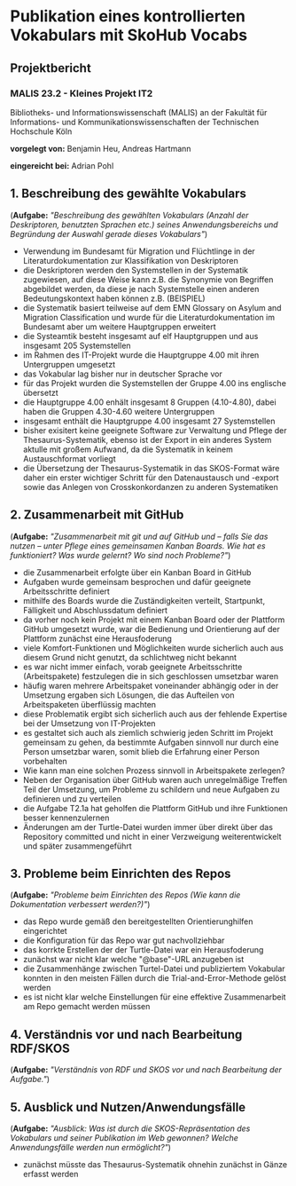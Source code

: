 # **Publikation eines kontrollierten Vokabulars mit SkoHub Vocabs**
## **Projektbericht**
### **MALIS 23.2 - Kleines Projekt IT2**
Bibliotheks- und Informationswissenschaft (MALIS)
an der Fakultät für Informations- und Kommunikationswissenschaften
der Technischen Hochschule Köln

**vorgelegt von:** Benjamin Heu, Andreas Hartmann

**eingereicht bei:** Adrian Pohl


## **1. Beschreibung des gewählte Vokabulars**
   
(**Aufgabe:** *"Beschreibung des gewählten Vokabulars (Anzahl der Deskriptoren, benutzten Sprachen etc.) seines Anwendungsbereichs und Begründung der Auswahl gerade dieses Vokabulars"*)

- Verwendung im Bundesamt für Migration und Flüchtlinge in der Literaturdokumentation zur Klassifikation von Deskriptoren
- die Deskriptoren werden den Systemstellen in der Systematik zugewiesen, auf diese Weise kann z.B. die Sy­n­o­ny­mie von Begriffen abgebildet werden, da diese je nach Systemstelle einen anderen Bedeutungskontext haben können z.B. (BEISPIEL)
- die Systematik basiert teilweise auf dem EMN Glossary on Asylum and Migration Classification und wurde für die Literaturdokumentation im Bundesamt aber um weitere Hauptgruppen erweitert
- die Systeamtik besteht insgesamt auf elf Hauptgruppen und aus insgesamt 205 Systemstellen
- im Rahmen des IT-Projekt wurde die Hauptgruppe 4.00 mit ihren Untergruppen umgesetzt
- das Vokabular lag bisher nur in deutscher Sprache vor
- für das Projekt wurden die Systemstellen der Gruppe 4.00 ins englische übersetzt
- die Hauptgruppe 4.00 enhält insgesamt 8 Gruppen (4.10-4.80), dabei haben die Gruppen 4.30-4.60 weitere Untergruppen
- insgesamt enthält die Hauptgruppe 4.00 insgesamt 27 Systemstellen
- bisher exisitert keine geeignete Software zur Verwaltung und Pflege der Thesaurus-Systematik, ebenso ist der Export in ein anderes System aktulle mit großem Aufwand, da die Systematik in keinem Austauschformat vorliegt
- die Übersetzung der Thesaurus-Systematik in das SKOS-Format wäre daher ein erster wichtiger Schritt für den Datenaustausch und -export sowie das Anlegen von Crosskonkordanzen zu anderen Systematiken

## **2. Zusammenarbeit mit GitHub**
(**Aufgabe:** *"Zusammenarbeit mit git und auf GitHub und – falls Sie das nutzen – unter Pflege eines gemeinsamen Kanban Boards. Wie hat es funktioniert? Was wurde gelernt? Wo sind noch Probleme?"*)

- die Zusammenarbeit erfolgte über ein Kanban Board in GitHub
- Aufgaben wurde gemeinsam besprochen und dafür geeignete Arbeitsschritte definiert
- mithilfe des Boards wurde die Zuständigkeiten verteilt, Startpunkt, Fälligkeit und Abschlussdatum definiert
- da vorher noch kein Projekt mit einem Kanban Board oder der Plattform GitHub umgesetzt wurde, war die Bedienung und Orientierung auf der Plattform zunächst eine Herausfoderung
- viele Komfort-Funktionen und Möglichkeiten wurde sicherlich auch aus diesem Grund nicht genutzt, da schlichtweg nicht bekannt
- es war nicht immer einfach, vorab geeignete Arbeitsschritte (Arbeitspakete) festzulegen die in sich geschlossen umsetzbar waren
- häufig waren mehrere Arbeitspaket voneinander abhängig oder in der Umsetzung ergaben sich Lösungen, die das Aufteilen von Arbeitspaketen überflüssig machten
- diese Problematik ergibt sich sicherlich auch aus der fehlende Expertise bei der Umsetzung von IT-Projekten
- es gestaltet sich auch als ziemlich schwierig jeden Schritt im Projekt gemeinsam zu gehen, da bestimmte Aufgaben sinnvoll nur durch eine Person umsetzbar waren, somit blieb die Erfahrung einer Person vorbehalten
- Wie kann man eine solchen Prozess sinnvoll in Arbeitspakete zerlegen?
- Neben der Organisation über GitHub waren auch unregelmäßige Treffen Teil der Umsetzung, um Probleme zu schildern und neue Aufgaben zu definieren und zu verteilen
- die Aufgabe T2.1a hat geholfen die Plattform GitHub und ihre Funktionen besser kennenzulernen
- Änderungen am der Turtle-Datei wurden immer über direkt über das Repository committed und nicht in einer Verzweigung weiterentwickelt und später zusammengeführt

## **3. Probleme beim Einrichten des Repos**
(**Aufgabe:** *"Probleme beim Einrichten des Repos (Wie kann die Dokumentation verbessert werden?)"*)

- das Repo wurde gemäß den bereitgestellten Orientierunghilfen eingerichtet
- die Konfiguration für das Repo war gut nachvollziehbar
- das korrkte Erstellen der der Turtle-Datei war ein Herausfoderung
- zunächst war nicht klar welche "@base"-URL anzugeben ist
- die Zusammenhänge zwischen Turtel-Datei und publiziertem Vokabular konnten in den meisten Fällen durch die Trial-and-Error-Methode gelöst werden
- es ist nicht klar welche Einstellungen für eine effektive Zusammenarbeit am Repo gemacht werden müssen

## **4. Verständnis vor und nach Bearbeitung RDF/SKOS**
(**Aufgabe:** *"Verständnis von RDF und SKOS vor und nach Bearbeitung der Aufgabe."*)

## **5. Ausblick und Nutzen/Anwendungsfälle**
(**Aufgabe:** *"Ausblick: Was ist durch die SKOS-Repräsentation des Vokabulars und seiner Publikation im Web gewonnen? Welche Anwendungsfälle werden nun ermöglicht?"*)

- zunächst müsste das Thesaurus-Systematik ohnehin zunächst in Gänze erfasst werden
